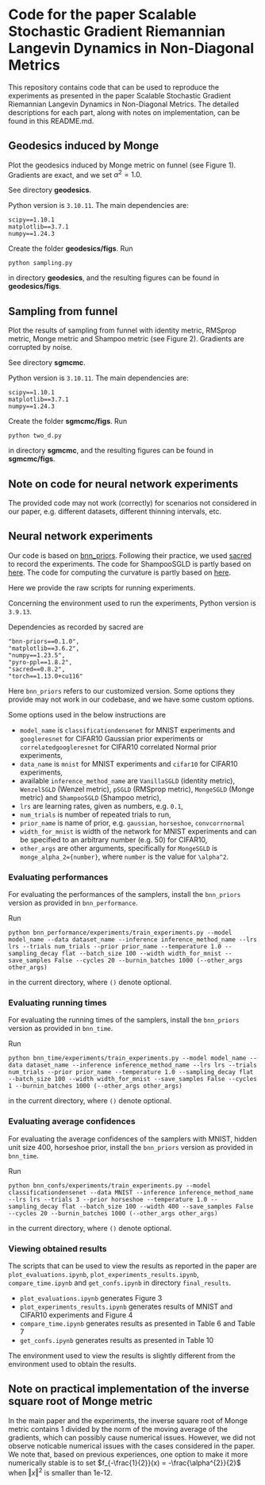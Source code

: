 # Code for the paper Scalable Stochastic Gradient Riemannian Langevin Dynamics in Non-Diagonal Metrics

This repository contains code that can be used to reproduce the experiments as presented in the paper Scalable Stochastic Gradient Riemannian Langevin Dynamics in Non-Diagonal Metrics. The detailed descriptions for each part, along with notes on implementation, can be found in this README.md.

## Geodesics induced by Monge

Plot the geodesics induced by Monge metric on funnel (see Figure 1). Gradients are exact, and we set $\alpha^{2}=1.0$.

See directory **geodesics**.

Python version is `3.10.11`. The main dependencies are:

```
scipy==1.10.1
matplotlib==3.7.1
numpy==1.24.3
```

Create the folder **geodesics/figs**. Run

```
python sampling.py
```

in directory **geodesics**, and the resulting figures can be found in **geodesics/figs**.

## Sampling from funnel

Plot the results of sampling from funnel with identity metric, RMSprop metric, Monge metric and Shampoo metric (see Figure 2). Gradients are corrupted by noise.

See directory **sgmcmc**.

Python version is `3.10.11`. The main dependencies are:

```
scipy==1.10.1
matplotlib==3.7.1
numpy==1.24.3
```

Create the folder **sgmcmc/figs**. Run 

```
python two_d.py
```

in directory **sgmcmc**, and the resulting figures can be found in **sgmcmc/figs**.

## Note on code for neural network experiments

The provided code may not work (correctly) for scenarios not considered in our paper, e.g. different datasets, different thinning intervals, etc.

## Neural network experiments

Our code is based on [bnn_priors](https://github.com/ratschlab/bnn_priors). Following their practice, we used [sacred](https://github.com/IDSIA/sacred) to record the experiments. The code for ShampooSGLD is partly based on [here](https://github.com/google-research/google-research/tree/master/scalable_shampoo/pytorch). The code for computing the curvature is partly based on [here](https://github.com/kylematoba/lcnn/blob/main/estimate_curvature.py).

Here we provide the raw scripts for running experiments.

Concerning the environment used to run the experiments, Python version is `3.9.13`.

Dependencies as recorded by sacred are

```
"bnn-priors==0.1.0",
"matplotlib==3.6.2",
"numpy==1.23.5",
"pyro-ppl==1.8.2",
"sacred==0.8.2",
"torch==1.13.0+cu116"
```

Here `bnn_priors` refers to our customized version. Some options they provide may not work in our codebase, and we have some custom options.

Some options used in the below instructions are

* `model_name` is `classificationdensenet` for MNIST experiments and `googleresnet` for CIFAR10 Gaussian prior experiments or `correlatedgoogleresnet` for CIFAR10 correlated  Normal prior experiments,
* `data_name` is `mnist` for MNIST experiments and `cifar10` for CIFAR10 experiments,
* available `inference_method_name` are `VanillaSGLD` (identity metric), `WenzelSGLD` (Wenzel metric), `pSGLD` (RMSprop metric), `MongeSGLD` (Monge metric) and `ShampooSGLD` (Shampoo metric),
* `lrs` are learning rates, given as numbers, e.g. `0.1`,
* `num_trials` is number of repeated trials to run,
* `prior_name` is name of prior, e.g. `gaussian`, `horseshoe`, `convcorrnormal`
* `width_for_mnist` is width of the network for MNIST experiments and can be specified to an arbitrary number (e.g. 50) for CIFAR10,
* `other_args` are other arguments, specifically for `MongeSGLD` is `monge_alpha_2={number}`, where `number` is the value for ``\alpha^2``.

### Evaluating performances

For evaluating the performances of the samplers, install the `bnn_priors` version as provided in `bnn_performance`.

Run

```
python bnn_performance/experiments/train_experiments.py --model model_name --data dataset_name --inference inference_method_name --lrs lrs --trials num_trials --prior prior_name --temperature 1.0 --sampling_decay flat --batch_size 100 --width width_for_mnist --save_samples False --cycles 20 --burnin_batches 1000 (--other_args other_args)
```

in the current directory, where `()` denote optional.

### Evaluating running times

For evaluating the running times of the samplers, install the `bnn_priors` version as provided in `bnn_time`.

Run

```
python bnn_time/experiments/train_experiments.py --model model_name --data dataset_name --inference inference_method_name --lrs lrs --trials num_trials --prior prior_name --temperature 1.0 --sampling_decay flat --batch_size 100 --width width_for_mnist --save_samples False --cycles 1 --burnin_batches 1000 (--other_args other_args)
```

in the current directory, where `()` denote optional.

### Evaluating average confidences

For evaluating the average confidences of the samplers with MNIST, hidden unit size 400, horseshoe prior, install the `bnn_priors` version as provided in `bnn_time`.

Run

```
python bnn_confs/experiments/train_experiments.py --model classificationdensenet --data MNIST --inference inference_method_name --lrs lrs --trials 3 --prior horseshoe --temperature 1.0 --sampling_decay flat --batch_size 100 --width 400 --save_samples False --cycles 20 --burnin_batches 1000 (--other_args other_args)
```

in the current directory, where `()` denote optional.

### Viewing obtained results

The scripts that can be used to view the results as reported in the paper are `plot_evaluations.ipynb`, `plot_experiments_results.ipynb`, `compare_time.ipynb` and `get_confs.ipynb` in directory `final_results`.

* `plot_evaluations.ipynb` generates Figure 3
* `plot_experiments_results.ipynb` generates results of MNIST and CIFAR10 experiments and Figure 4
* `compare_time.ipynb` generates results as presented in Table 6 and Table 7
* `get_confs.ipynb` generates results as presented in Table 10

The environment used to view the results is slightly different from the environment used to obtain the results.

## Note on practical implementation of the inverse square root of Monge metric

In the main paper and the experiments, the inverse square root of Monge metric contains 1 divided by the norm of the moving average of the gradients, which can possibly cause numerical issues. However, we did not observe noticable numerical issues with the cases considered in the paper. We note that, based on previous experiences, one option to make it more numerically stable is to set $f_{-\frac{1}{2}}(x) = -\frac{\alpha^{2}}{2}$ when $\Vert x \Vert^{2}$ is smaller than 1e-12.
